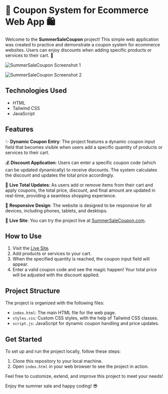 # 🛒 Coupon System for Ecommerce Web App 🛍

Welcome to the **SummerSaleCoupon** project! This simple web application was created to practice and demonstrate a coupon system for ecommerce websites. Users can enjoy discounts when adding specific products or services to their cart. 🎉

![SummerSaleCoupon Screenshot 1](https://i.ibb.co/1svv7Yb/assignment-5-project-showcase.png)

![SummerSaleCoupon Screenshot 2](https://i.ibb.co/C5hR66D/assignment-5-project-showcase2.png)

## Technologies Used

- HTML
- Tailwind CSS
- JavaScript

## Features

✨ **Dynamic Coupon Entry**: The project features a dynamic coupon input field that becomes visible when users add a specific quantity of products or services to their cart.

💰 **Discount Application**: Users can enter a specific coupon code (which can be updated dynamically) to receive discounts. The system calculates the discount and updates the total price accordingly.

🧮 **Live Total Updates**: As users add or remove items from their cart and apply coupons, the total price, discount, and final amount are updated in real-time, providing a seamless shopping experience.

📱 **Responsive Design**: The website is designed to be responsive for all devices, including phones, tablets, and desktops.

🔗 **Live Site**: You can try the project live at [SummerSaleCoupon.com](https://muhammad-shahin.github.io/summer-sale-coupon/).

## How to Use

1. Visit the [Live Site](https://muhammad-shahin.github.io/summer-sale-coupon/).
2. Add products or services to your cart.
3. When the specified quantity is reached, the coupon input field will appear.
4. Enter a valid coupon code and see the magic happen! Your total price will be adjusted with the discount applied.

## Project Structure

The project is organized with the following files:

- `index.html`: The main HTML file for the web page.
- `styles.css`: Custom CSS styles, with the help of Tailwind CSS classes.
- `script.js`: JavaScript for dynamic coupon handling and price updates.

## Get Started

To set up and run the project locally, follow these steps:

1. Clone this repository to your local machine.
2. Open `index.html` in your web browser to see the project in action.

Feel free to customize, extend, and improve this project to meet your needs!

Enjoy the summer sale and happy coding! 😎
